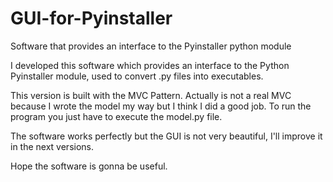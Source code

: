 # GUI-for-Pyinstaller
Software that provides an interface to the Pyinstaller python module

I developed this software which provides an interface to the Python Pyinstaller module, 
used to convert .py files into executables.

This version is built with the MVC Pattern.
Actually is not a real MVC because I wrote the model my way but I think I did a good job.
To run the program you just have to execute the model.py file.

The software works perfectly but the GUI is not very beautiful, I'll improve it in the next versions.

Hope the software is gonna be useful.
